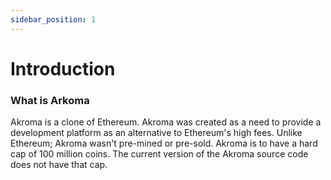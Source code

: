```yaml
---
sidebar_position: 1
---
```


# Introduction

### What is Arkoma

Akroma is a clone of Ethereum. Akroma was created as a need to provide a development platform as an alternative to Ethereum's high fees. Unlike Ethereum; Akroma wasn't pre-mined or pre-sold. Akroma is to have a hard cap of 100 million coins. The current version of the Akroma source code does not have that cap. 